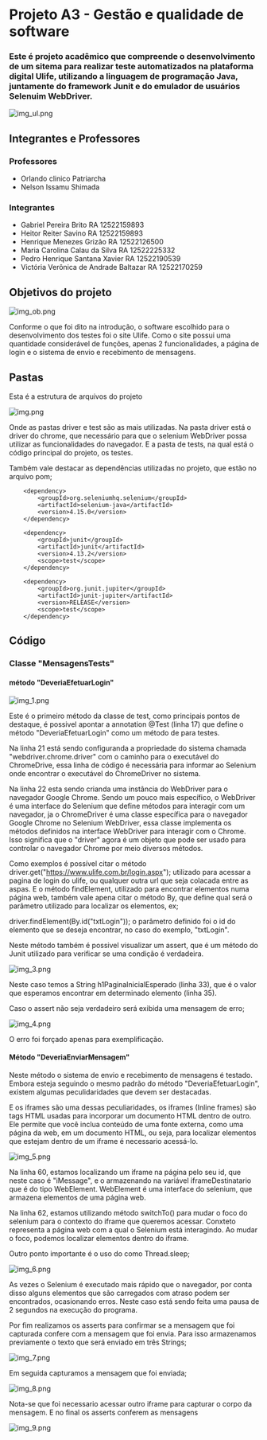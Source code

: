 # Projeto A3 - Gestão e qualidade de software

### Este é projeto acadêmico que compreende o desenvolvimento de um sitema para realizar teste automatizados na plataforma digital Ulife, utilizando a linguagem de programação Java, juntamente do framework Junit e do emulador de usuários Selenuim WebDriver.

![img_ul.png](Imagens/img_ob.png)

## Integrantes e Professores

### Professores

- Orlando clinico Patriarcha
- Nelson Issamu Shimada

### Integrantes
- Gabriel Pereira Brito RA 12522159893
- Heitor Reiter Savino RA 12522159893
- Henrique Menezes Grizão RA 12522126500
- Maria Carolina Calau da Silva RA 12522225332
- Pedro Henrique Santana Xavier RA 12522190539
- Victória Verônica de Andrade Baltazar RA 12522170259

## Objetivos do projeto

![img_ob.png](Imagens/img_ul.png)

Conforme o que foi dito na introdução, o software escolhido para o desenvolvimento dos testes foi o site Ulife. 
Como o site possui uma quantidade considerável de funções, apenas 2 funcionalidades, a página de login e o sistema de
envio e recebimento de mensagens.

## Pastas 

Esta é a estrutura de arquivos do projeto

![img.png](Imagens/img.png)

Onde as pastas driver e test são as mais utilizadas. Na pasta driver está o driver do chrome, que necessário para que o selenium WebDriver possa utilizar as funcionalidades do navegador. E a pasta de tests, na qual está o código principal do projeto, os testes.

Também vale destacar as dependências utilizadas no projeto, que estão no arquivo pom;

        <dependency>
            <groupId>org.seleniumhq.selenium</groupId>
            <artifactId>selenium-java</artifactId>
            <version>4.15.0</version>
        </dependency>

        <dependency>
            <groupId>junit</groupId>
            <artifactId>junit</artifactId>
            <version>4.13.2</version>
            <scope>test</scope>
        </dependency>

        <dependency>
            <groupId>org.junit.jupiter</groupId>
            <artifactId>junit-jupiter</artifactId>
            <version>RELEASE</version>
            <scope>test</scope>
        </dependency>

## Código

### Classe "MensagensTests"

#### método "DeveriaEfetuarLogin"
![img_1.png](Imagens/img_1.png)

Este é o primeiro método da classe de test, como principais pontos de destaque, é possivel apontar a annotation @Test (linha 17)
que define o método "DeveriaEfetuarLogin" como um método de para testes.

Na linha 21 está sendo configuranda a propriedade do sistema chamada "webdriver.chrome.driver" com o caminho para o executável do ChromeDrive,
essa linha de código é necessária para informar ao Selenium onde encontrar o executável do ChromeDriver no sistema.

Na linha 22 esta sendo crianda uma instância do WebDriver para o navegador Google Chrome. Sendo um pouco mais específico, o WebDriver é uma interface do Selenium que define métodos para interagir com um navegador, 
ja o ChromeDriver é uma classe específica para o navegador Google Chrome no Selenium WebDriver, essa classe implementa os métodos definidos na interface WebDriver para interagir com o Chrome.
Isso significa que o "driver" agora é um objeto que pode ser usado para controlar o navegador Chrome por meio diversos métodos.

Como exemplos é possível citar o método driver.get("https://www.ulife.com.br/login.aspx"); utilizado para acessar a pagina de login do ulife, ou qualquer outra url que seja colacada entre as aspas. 
E o método findElement, utilizado para encontrar elementos numa página web, também vale apena citar o método By, que define qual será o parâmetro utilizado para localizar os elementos, ex;

driver.findElement(By.id("txtLogin")); o parâmetro definido foi o id do elemento que se deseja encontrar, no caso do exemplo, "txtLogin".

Neste método também é possivel visualizar um assert, que é um método do Junit utilizado para verificar se uma condição é verdadeira.

![img_3.png](Imagens/img_3.png)

Neste caso temos a String h1PaginaInicialEsperado (linha 33), que é o valor que esperamos encontrar em determinado elemento (linha 35).

Caso o assert não seja verdadeiro será exibida uma mensagem de erro;

![img_4.png](Imagens/img_4.png)

O erro foi forçado apenas para exemplificação.

#### Método "DeveriaEnviarMensagem"

Neste método o sistema de envio e recebimento de mensagens é testado. Embora esteja seguindo o mesmo padrão do método "DeveriaEfetuarLogin", existem algumas peculidaridades que devem ser destacadas.

E os iframes são uma dessas peculiaridades, os iframes (Inline frames) são tags HTML usadas para incorporar um documento HTML dentro de outro. 
Ele permite que você inclua conteúdo de uma fonte externa, como uma página da web, em um documento HTML, ou seja, para localizar elementos que estejam dentro de um iframe é necessario acessá-lo.  

![img_5.png](Imagens/img_5.png)

Na linha 60, estamos localizando um iframe na página pelo seu id, que neste caso é "iMessage", e o armazenando na variável iframeDestinatario que é do tipo WebElement. WebElement é uma interface do selenium, que armazena elementos de uma página web.

Na linha 62, estamos utilizando método switchTo() para mudar o foco do selenium para o contexto do iframe que queremos acessar. Conxteto representa a página web com a qual o Selenium está interagindo.
Ao mudar o foco, podemos localizar elementos dentro do iframe.

Outro ponto importante é o uso do como Thread.sleep;

![img_6.png](Imagens/img_6.png)

As vezes o Selenium é executado mais rápido que o navegador, por conta disso alguns elementos que são carregados com atraso podem ser encontrados, ocasionando erros. Neste caso está sendo feita uma pausa de 2 segundos na execução do programa.   

Por fim realizamos os asserts para confirmar se a mensagem que foi capturada confere com a mensagem que foi envia. Para isso armazenamos previamente o texto que será enviado em três Strings;

![img_7.png](Imagens/img_7.png)

Em seguida capturamos a mensagem que foi enviada;

![img_8.png](Imagens/img_8.png)

Nota-se que foi necessario acessar outro iframe para capturar o corpo da mensagem. E no final os asserts conferem as mensagens

![img_9.png](Imagens/img_9.png)
 




